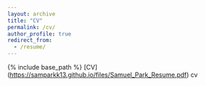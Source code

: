 ```yaml
---
layout: archive
title: "CV"
permalink: /cv/
author_profile: true
redirect_from:
  - /resume/
---
```


{% include base_path %}
[CV] (https://samparkk13.github.io/files/Samuel_Park_Resume.pdf)
<a style="text-decoration:none" href="https://samparkk13.github.io/files/Samuel_Park_Resume.pdf">cv</a>
